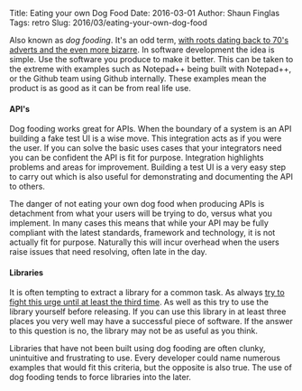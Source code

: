 Title: Eating your own Dog Food
Date: 2016-03-01
Author: Shaun Finglas
Tags: retro
Slug: 2016/03/eating-your-own-dog-food

Also known as *dog fooding*. It's an odd term, [with roots dating back
to 70's adverts and the even more
bizarre](https://en.wikipedia.org/wiki/Eating_your_own_dog_food#Origin_of_the_term).
In software development the idea is simple. Use the software you produce
to make it better. This can be taken to the extreme with examples such
as Notepad++ being built with Notepad++, or the Github team using Github
internally. These examples mean the product is as good as it can be from
real life use.

#### API's

Dog fooding works great for APIs. When the boundary of a system is an
API building a fake test UI is a wise move. This integration acts as if
you were the user. If you can solve the basic uses cases that your
integrators need you can be confident the API is fit for purpose.
Integration highlights problems and areas for improvement. Building a
test UI is a very easy step to carry out which is also useful for
demonstrating and documenting the API to others.

The danger of not eating your own dog food when producing APIs is
detachment from what your users will be trying to do, versus what you
implement. In many cases this means that while your API may be fully
compliant with the latest standards, framework and technology, it is not
actually fit for purpose. Naturally this will incur overhead when the
users raise issues that need resolving, often late in the day.

#### Libraries

It is often tempting to extract a library for a common task. As always
[try to fight this urge until at least the third
time](http://blog.shaunfinglas.co.uk/2015/03/reused-abstraction-principle.html).
As well as this try to use the library yourself before releasing. If you
can use this library in at least three places you very well may have a
successful piece of software. If the answer to this question is no, the
library may not be as useful as you think.

Libraries that have not been built using dog fooding are often clunky,
unintuitive and frustrating to use. Every developer could name numerous
examples that would fit this criteria, but the opposite is also true.
The use of dog fooding tends to force libraries into the later.